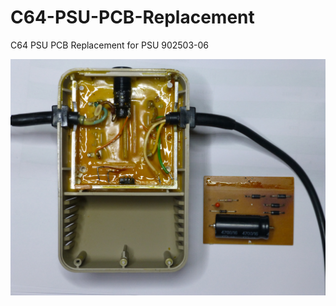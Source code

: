 # C64-PSU-PCB-Replacement
C64 PSU PCB Replacement for PSU 902503-06


![C64 Transformer 902503-06](images/C64%20Transformator%20902503-06.jpg "C64 Transformaer 902503-06")
